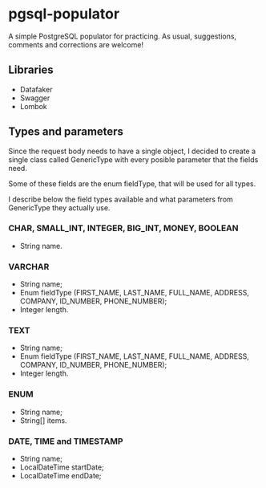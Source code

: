 # pgsql-populator
A simple PostgreSQL populator for practicing. As usual, suggestions, comments and corrections are welcome!

## Libraries

* Datafaker
* Swagger
* Lombok

## Types and parameters

Since the request body needs to have a single object, I decided to create a single class called GenericType with every posible parameter that the fields need.

Some of these fields are the enum fieldType, that will be used for all types. 

I describe below the field types available and what parameters from GenericType they actually use.

### CHAR, SMALL_INT, INTEGER, BIG_INT, MONEY, BOOLEAN

* String name.

### VARCHAR

* String name;
* Enum fieldType (FIRST_NAME, LAST_NAME, FULL_NAME, ADDRESS, COMPANY, ID_NUMBER, PHONE_NUMBER);
* Integer length.

### TEXT

* String name;
* Enum fieldType (FIRST_NAME, LAST_NAME, FULL_NAME, ADDRESS, COMPANY, ID_NUMBER, PHONE_NUMBER);
* Integer length.

### ENUM

* String name;
* String[] items.

### DATE, TIME and TIMESTAMP

* String name;
* LocalDateTime startDate;
* LocalDateTime endDate;